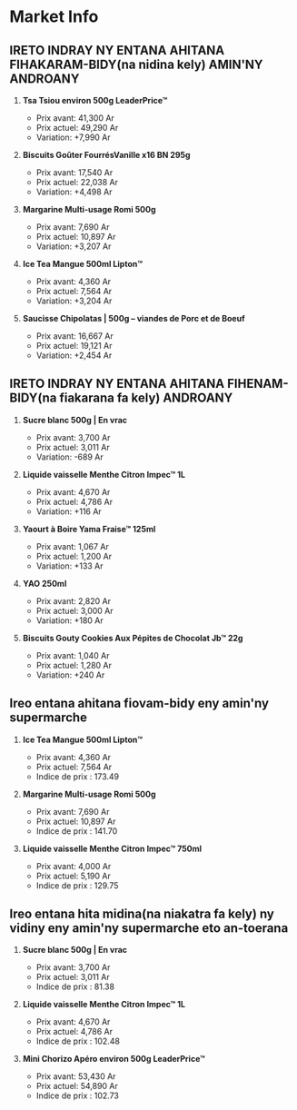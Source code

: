 # Market Info

## IRETO INDRAY NY ENTANA AHITANA FIHAKARAM-BIDY(na nidina kely) AMIN'NY ANDROANY

1. **Tsa Tsiou environ 500g LeaderPrice™**
   - Prix avant: 41,300 Ar
   - Prix actuel: 49,290 Ar
   - Variation: +7,990 Ar

2. **Biscuits Goûter FourrésVanille x16 BN 295g**
   - Prix avant: 17,540 Ar
   - Prix actuel: 22,038 Ar
   - Variation: +4,498 Ar

3. **Margarine Multi-usage Romi 500g**
   - Prix avant: 7,690 Ar
   - Prix actuel: 10,897 Ar
   - Variation: +3,207 Ar

4. **Ice Tea Mangue 500ml Lipton™**
   - Prix avant: 4,360 Ar
   - Prix actuel: 7,564 Ar
   - Variation: +3,204 Ar

5. **Saucisse Chipolatas | 500g – viandes de Porc et de Boeuf**
   - Prix avant: 16,667 Ar
   - Prix actuel: 19,121 Ar
   - Variation: +2,454 Ar

## IRETO INDRAY NY ENTANA AHITANA FIHENAM-BIDY(na fiakarana fa kely) ANDROANY

1. **Sucre blanc 500g | En vrac**
   - Prix avant: 3,700 Ar
   - Prix actuel: 3,011 Ar
   - Variation: -689 Ar

2. **Liquide vaisselle Menthe Citron Impec™ 1L**
   - Prix avant: 4,670 Ar
   - Prix actuel: 4,786 Ar
   - Variation: +116 Ar

3. **Yaourt à Boire Yama Fraise™ 125ml**
   - Prix avant: 1,067 Ar
   - Prix actuel: 1,200 Ar
   - Variation: +133 Ar

4. **YAO 250ml**
   - Prix avant: 2,820 Ar
   - Prix actuel: 3,000 Ar
   - Variation: +180 Ar

5. **Biscuits Gouty Cookies Aux  Pépites de Chocolat  Jb™ 22g**
   - Prix avant: 1,040 Ar
   - Prix actuel: 1,280 Ar
   - Variation: +240 Ar

## Ireo entana ahitana fiovam-bidy eny amin'ny supermarche

1. **Ice Tea Mangue 500ml Lipton™**
   - Prix avant: 4,360 Ar
   - Prix actuel: 7,564 Ar
   - Indice de prix : 173.49

2. **Margarine Multi-usage Romi 500g**
   - Prix avant: 7,690 Ar
   - Prix actuel: 10,897 Ar
   - Indice de prix : 141.70

3. **Liquide vaisselle Menthe Citron Impec™ 750ml**
   - Prix avant: 4,000 Ar
   - Prix actuel: 5,190 Ar
   - Indice de prix : 129.75

## Ireo entana hita midina(na niakatra fa kely) ny vidiny eny amin'ny supermarche eto an-toerana

1. **Sucre blanc 500g | En vrac**
   - Prix avant: 3,700 Ar
   - Prix actuel: 3,011 Ar
   - Indice de prix : 81.38

2. **Liquide vaisselle Menthe Citron Impec™ 1L**
   - Prix avant: 4,670 Ar
   - Prix actuel: 4,786 Ar
   - Indice de prix : 102.48

3. **Mini Chorizo Apéro environ 500g LeaderPrice™**
   - Prix avant: 53,430 Ar
   - Prix actuel: 54,890 Ar
   - Indice de prix : 102.73

